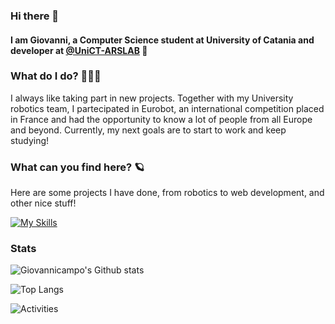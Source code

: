 ### Hi there 👋

#### I am Giovanni, a Computer Science student at University of Catania and developer at [@UniCT-ARSLAB](https://github.com/UniCT-ARSLab) 🤖

### What do I do? 👨🏻‍💻
I always like taking part in new projects. Together with my University robotics team, I partecipated in Eurobot, an international competition placed in France and had the opportunity to know a lot of people from all Europe and beyond. Currently, my next goals are to start to work and keep studying!

### What can you find here? 🪐
Here are some projects I have done, from robotics to web development, and other nice stuff!

[![My Skills](https://skillicons.dev/icons?i=c,cpp,java,python,html,css,js,nodejs,express,mongodb,postman,godot,processing,git,raspberrypi,arduino,linux,vscode&perline=9)](https://skillicons.dev)

### Stats
![Giovannicampo's Github stats](https://github-readme-stats-sigma-five.vercel.app/api?username=Giovannicampo&show_icons=true&theme=darcula&rank_icon=github)

![Top Langs](https://github-readme-stats-sigma-five.vercel.app/api/top-langs/?username=Giovannicampo&layout=donut&theme=darcula)

![Activities](https://github-profile-summary-cards.vercel.app/api/cards/profile-details?username=Giovannicampo&theme=darcula)

